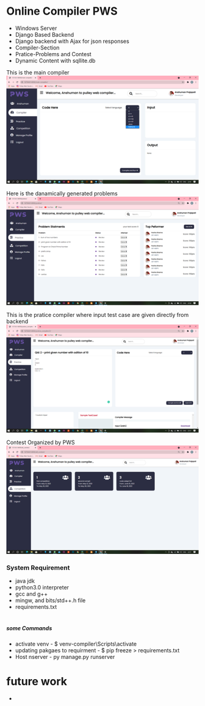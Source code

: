 # Online Compiler PWS
* Windows Server
* Django Based Backend
* Django backend with Ajax for json responses
* Compiler-Section
* Pratice-Problems and Contest
* Dynamic Content with sqllite.db

This is the main compiler
![myimage-alt-tag](Screenshot%20(900).png)

Here is the danamically generated problems
![myimage-alt-tag](Screenshot%20(904).png)

This is the pratice compiler where input test case are given directly from backend
![myimage-alt-tag](Screenshot%20(902).png)

Contest Organized by PWS
![myimage-alt-tag](Screenshot%20(903).png)

### System Requirement
* java jdk
* python3.0 interpreter
* gcc and g++
* mingw, and bits/std++.h file
* requirements.txt

# 
##### some Commands
- activate venv - $ venv-compiler\Scripts\activate
- updating pakgaes to requirment - $ pip freeze > requirements.txt
- Host nserver - py manage.py runserver
 

# future work
* 
